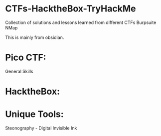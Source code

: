 # CTFs-HacktheBox-TryHackMe
   Collection of solutions and lessons learned from different CTFs
   Burpsuite
   NMap
   
   This is mainly from obsidian.
# Pico CTF: 
   General Skills
# HacktheBox:

# Unique Tools:
Steonography - Digital Invisible Ink
